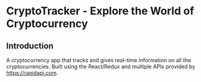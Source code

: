 # CryptoTracker - Explore the World of Cryptocurrency

## Introduction

A cryptocurrency app that tracks and gives real-time information on all the cryptocurrencies. Built using the React/Redux and multiple APIs provided by https://rapidapi.com.